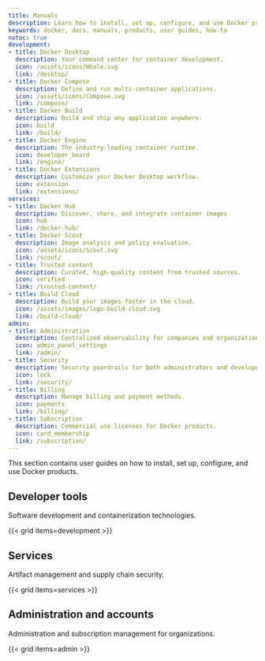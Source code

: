 ```yaml
---
title: Manuals
description: Learn how to install, set up, configure, and use Docker products with this collection of user guides
keywords: docker, docs, manuals, products, user guides, how-to
notoc: true
development:
- title: Docker Desktop
  description: Your command center for container development.
  icon: /assets/icons/Whale.svg
  link: /desktop/
- title: Docker Compose
  description: Define and run multi-container applications.
  icon: /assets/icons/Compose.svg
  link: /compose/
- title: Docker Build
  description: Build and ship any application anywhere.
  icon: build
  link: /build/
- title: Docker Engine
  description: The industry-leading container runtime.
  icon: developer_board
  link: /engine/
- title: Docker Extensions
  description: Customize your Docker Desktop workflow.
  icon: extension
  link: /extensions/
services:
- title: Docker Hub
  description: Discover, share, and integrate container images
  icon: hub
  link: /docker-hub/
- title: Docker Scout
  description: Image analysis and policy evaluation.
  icon: /assets/icons/Scout.svg
  link: /scout/
- title: Trusted content
  description: Curated, high-quality content from trusted sources.
  icon: verified
  link: /trusted-content/
- title: Build Cloud
  description: Build your images faster in the cloud.
  icon: /assets/images/logo-build-cloud.svg
  link: /build-cloud/
admin:
- title: Administration
  description: Centralized observability for companies and organizations.
  icon: admin_panel_settings
  link: /admin/
- title: Security
  description: Security guardrails for both administrators and developers.
  icon: lock
  link: /security/
- title: Billing
  description: Manage billing and payment methods.
  icon: payments
  link: /billing/
- title: Subscription
  description: Commercial use licenses for Docker products.
  icon: card_membership
  link: /subscription/
---
```


This section contains user guides on how to install, set up, configure, and use
Docker products.

## Developer tools

Software development and containerization technologies.

{{< grid items=development >}}

## Services

Artifact management and supply chain security.

{{< grid items=services >}}

## Administration and accounts

Administration and subscription management for organizations.

{{< grid items=admin >}}
